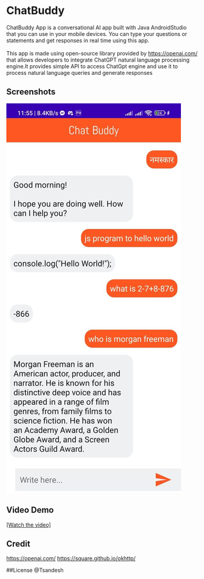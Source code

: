
# ChatBuddy
ChatBuddy App is a conversational AI app built with Java AndroidStudio that you can use in your mobile devices. 
You can type your questions or statements and get responses in real time using this app. <br />  <br />
This app is made using open-source library provided by https://openai.com/ that allows developers to integrate ChatGPT 
natural language processing engine.It provides simple API to access ChatGpt engine and use it to process natural language queries and generate responses

## Screenshots

![alt text](https://raw.githubusercontent.com/Tsandesh/Chat_Buddy/master/332540830_502662912067276_6366020945305109805_n.jpg)

## Video Demo
[[Watch the video]](https://www.youtube.com/shorts/jAzrmEMbI00)



## Credit
https://openai.com/
https://square.github.io/okhttp/

##License
 @Tsandesh

